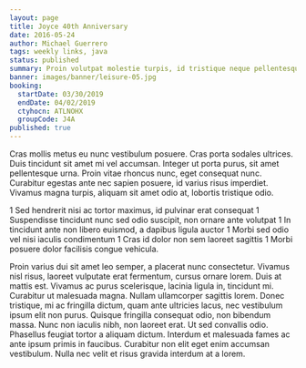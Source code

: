 ```yaml
---
layout: page
title: Joyce 40th Anniversary
date: 2016-05-24
author: Michael Guerrero
tags: weekly links, java
status: published
summary: Proin volutpat molestie turpis, id tristique neque pellentesque.
banner: images/banner/leisure-05.jpg
booking:
  startDate: 03/30/2019
  endDate: 04/02/2019
  ctyhocn: ATLNOHX
  groupCode: J4A
published: true
---
```

Cras mollis metus eu nunc vestibulum posuere. Cras porta sodales ultrices. Duis tincidunt sit amet mi vel accumsan. Integer ut porta purus, sit amet pellentesque urna. Proin vitae rhoncus nunc, eget consequat nunc. Curabitur egestas ante nec sapien posuere, id varius risus imperdiet. Vivamus magna turpis, aliquam sit amet odio at, lobortis tristique odio.

1 Sed hendrerit nisi ac tortor maximus, id pulvinar erat consequat
1 Suspendisse tincidunt nunc sed odio suscipit, non ornare ante volutpat
1 In tincidunt ante non libero euismod, a dapibus ligula auctor
1 Morbi sed odio vel nisi iaculis condimentum
1 Cras id dolor non sem laoreet sagittis
1 Morbi posuere dolor facilisis congue vehicula.

Proin varius dui sit amet leo semper, a placerat nunc consectetur. Vivamus nisl risus, laoreet vulputate erat fermentum, cursus ornare lorem. Duis at mattis est. Vivamus ac purus scelerisque, lacinia ligula in, tincidunt mi. Curabitur ut malesuada magna. Nullam ullamcorper sagittis lorem. Donec tristique, mi ac fringilla dictum, quam ante ultricies lacus, nec vestibulum ipsum elit non purus. Quisque fringilla consequat odio, non bibendum massa. Nunc non iaculis nibh, non laoreet erat. Ut sed convallis odio. Phasellus feugiat tortor a aliquam dictum. Interdum et malesuada fames ac ante ipsum primis in faucibus. Curabitur non elit eget enim accumsan vestibulum. Nulla nec velit et risus gravida interdum at a lorem.
